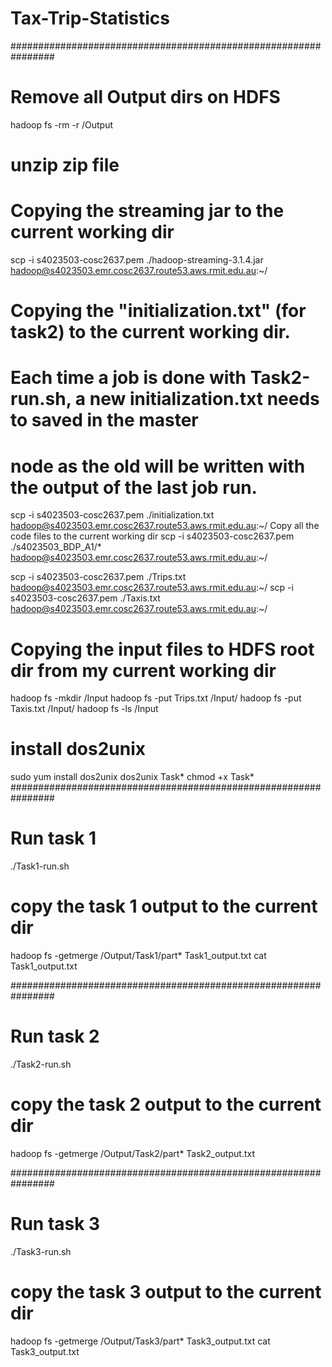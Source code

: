 # Tax-Trip-Statistics



################################################################
# Remove all Output dirs on HDFS
hadoop fs -rm -r /Output
# unzip zip file 
# Copying the streaming jar to the current working dir
scp -i s4023503-cosc2637.pem ./hadoop-streaming-3.1.4.jar hadoop@s4023503.emr.cosc2637.route53.aws.rmit.edu.au:~/
# Copying the "initialization.txt" (for task2) to the current working dir. 
# Each time a job is done with Task2-run.sh, a new initialization.txt needs to saved in the master 
# node as the old will be written with the output of the last job run.
scp -i s4023503-cosc2637.pem ./initialization.txt hadoop@s4023503.emr.cosc2637.route53.aws.rmit.edu.au:~/
Copy all the code files to the current working dir
scp -i s4023503-cosc2637.pem ./s4023503_BDP_A1/* hadoop@s4023503.emr.cosc2637.route53.aws.rmit.edu.au:~/


scp -i s4023503-cosc2637.pem ./Trips.txt hadoop@s4023503.emr.cosc2637.route53.aws.rmit.edu.au:~/
scp -i s4023503-cosc2637.pem ./Taxis.txt hadoop@s4023503.emr.cosc2637.route53.aws.rmit.edu.au:~/






# Copying the input files to HDFS root dir from my current working dir
hadoop fs -mkdir /Input
hadoop fs -put Trips.txt /Input/
hadoop fs -put Taxis.txt /Input/
hadoop fs -ls /Input


# install dos2unix
sudo yum install dos2unix
dos2unix Task*
chmod +x Task*
################################################################
# Run task 1
./Task1-run.sh
# copy the task 1 output to the current dir
hadoop fs -getmerge /Output/Task1/part* Task1_output.txt
cat Task1_output.txt

################################################################
# Run task 2
./Task2-run.sh
# copy the task 2 output to the current dir
hadoop fs -getmerge /Output/Task2/part* Task2_output.txt 

################################################################
# Run task 3
./Task3-run.sh
# copy the task 3 output to the current dir
hadoop fs -getmerge /Output/Task3/part* Task3_output.txt 
cat Task3_output.txt
